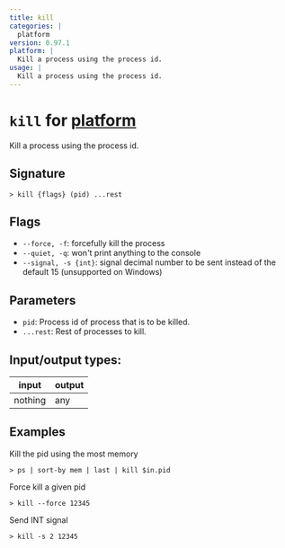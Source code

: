 ```yaml
---
title: kill
categories: |
  platform
version: 0.97.1
platform: |
  Kill a process using the process id.
usage: |
  Kill a process using the process id.
---
```

<!-- This file is automatically generated. Please edit the command in https://github.com/nushell/nushell instead. -->

# `kill` for [platform](/commands/categories/platform.md)

<div class='command-title'>Kill a process using the process id.</div>

## Signature

```> kill {flags} (pid) ...rest```

## Flags

 -  `--force, -f`: forcefully kill the process
 -  `--quiet, -q`: won't print anything to the console
 -  `--signal, -s {int}`: signal decimal number to be sent instead of the default 15 (unsupported on Windows)

## Parameters

 -  `pid`: Process id of process that is to be killed.
 -  `...rest`: Rest of processes to kill.


## Input/output types:

| input   | output |
| ------- | ------ |
| nothing | any    |

## Examples

Kill the pid using the most memory
```nu
> ps | sort-by mem | last | kill $in.pid

```

Force kill a given pid
```nu
> kill --force 12345

```

Send INT signal
```nu
> kill -s 2 12345

```
